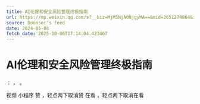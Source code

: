 ```yaml
---
title: AI伦理和安全风险管理终极指南
url: https://mp.weixin.qq.com/s?__biz=MjM5NjA0NjgyMA==&mid=2651274864&idx=3&sn=9fac23e724968a98e3898098658b6b36
source: Doonsec's feed
date: 2024-05-08
fetch_date: 2025-10-06T17:14:04.423467
---
```


# AI伦理和安全风险管理终极指南

：
，
。

视频
小程序
赞
，轻点两下取消赞
在看
，轻点两下取消在看
